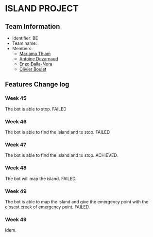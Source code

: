 # ISLAND PROJECT

## Team Information

  * Identifier: BE
  * Team name: 
  * Members:
    *  [Mariama Thiam](mailto:mariama.thiam@etu.unice.fr)
    *  [Antoine Dezarnaud](mailto:antoine.dezarnaud@etu.unice.fr)
    *  [Enzo Dalla-Nora](mailto:enzo.dalla-nora@etu.unice.fr)
    *  [Olivier Boulet](mailto:olivier.boulet@etu.unice.fr)

## Features Change log

### Week 45

The bot is able to stop. FAILED

### Week 46

The bot is able to find the Island and to stop. FAILED

### Week 47

The bot is able to find the Island and to stop. ACHIEVED.

### Week 48

The bot will map the island. FAILED.

### Week 49

The bot is able to map the island and give the emergency point with the closest creek of emergency point. FAILED.

### Week 49

Idem.
    